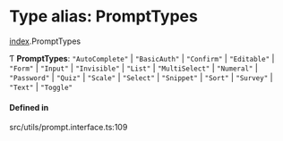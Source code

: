 # Type alias: PromptTypes

[index](../modules/index.md).PromptTypes

Ƭ **PromptTypes**: ``"AutoComplete"`` \| ``"BasicAuth"`` \| ``"Confirm"`` \| ``"Editable"`` \| ``"Form"`` \| ``"Input"`` \| ``"Invisible"`` \| ``"List"`` \| ``"MultiSelect"`` \| ``"Numeral"`` \| ``"Password"`` \| ``"Quiz"`` \| ``"Scale"`` \| ``"Select"`` \| ``"Snippet"`` \| ``"Sort"`` \| ``"Survey"`` \| ``"Text"`` \| ``"Toggle"``

#### Defined in

src/utils/prompt.interface.ts:109
